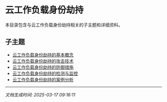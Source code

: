 # 云工作负载身份劫持

本目录包含与云工作负载身份劫持相关的子主题和详细资料。

## 子主题

- [云工作负载身份劫持的基本概念](cloud-workload-identity/basic-concepts.md)
- [云工作负载身份劫持的攻击技术](cloud-workload-identity/attack-techniques.md)
- [云工作负载身份劫持的防御措施](cloud-workload-identity/defense-measures.md)
- [云工作负载身份劫持的检测与监控](cloud-workload-identity/detection-monitoring.md)
- [云工作负载身份劫持的案例分析](cloud-workload-identity/case-studies.md)

---

*文档生成时间: 2025-03-17 09:16:11*
